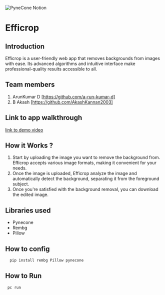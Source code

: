 ![PyneCone Notion](https://github.com/TH-Activities/saturday-hack-night-template/assets/64391274/1e2cbdc1-829f-409a-8d13-03648d912472)

# Efficrop

## Introduction
Efficrop is a user-friendly web app that removes backgrounds from images with ease. Its advanced algorithms and intuitive interface make professional-quality results accessible to all.

## Team members

1. ArunKumar D [https://github.com/a-run-kumar-d]
2. B Akash [https://github.com/AkashKannan2003]

## Link to app walkthrough

[link to demo video](https://youtu.be/JwQry_vU8XU)

## How it Works ?

1. Start by uploading the image you want to remove the background from. Efficrop accepts various image formats, making it convenient for your needs.
2. Once the image is uploaded, Efficrop analyze the image and automatically detect the background, separating it from the foreground subject.
3. Once you're satisfied with the background removal, you can download the edited image.

## Libraries used

- Pynecone
- Rembg
- Pillow

## How to config
```bash
  pip install rembg Pillow pynecone
```

## How to Run

```bash
 pc run
```